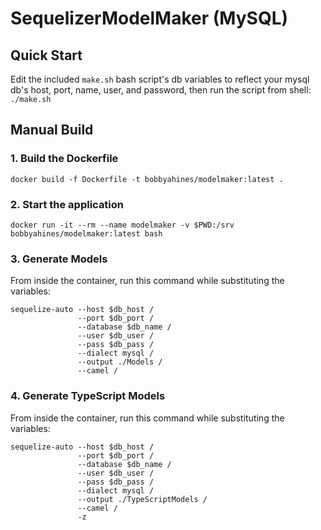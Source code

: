 # SequelizerModelMaker (MySQL)

## Quick Start
Edit the included `make.sh` bash script's db variables to reflect your
mysql db's host, port, name, user, and password, then run the script from
shell:
`./make.sh`

## Manual Build

### 1. Build the Dockerfile
`docker build -f Dockerfile -t bobbyahines/modelmaker:latest .`

### 2. Start the application
`docker run -it --rm --name modelmaker -v $PWD:/srv bobbyahines/modelmaker:latest bash`

### 3. Generate Models
From inside the container, run this command while substituting the variables:  
```
sequelize-auto --host $db_host /
               --port $db_port /
               --database $db_name /
               --user $db_user /
               --pass $db_pass /
               --dialect mysql /
               --output ./Models /
               --camel /
```

### 4. Generate TypeScript Models
From inside the container, run this command while substituting the variables:  
```
sequelize-auto --host $db_host /
               --port $db_port /
               --database $db_name /
               --user $db_user /
               --pass $db_pass /
               --dialect mysql /
               --output ./TypeScriptModels /
               --camel /
               -z
```

